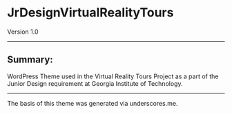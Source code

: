 # JrDesignVirtualRealityTours

Version 1.0
___
## Summary:

WordPress Theme used in the Virtual Reality Tours Project as a part of the Junior Design requirement at Georgia Institute of Technology.

___
The basis of this theme was generated via underscores.me.